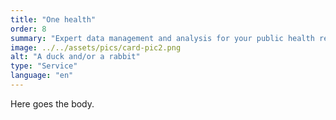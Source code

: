 ```yaml
---
title: "One health"
order: 8
summary: "Expert data management and analysis for your public health research project."
image: ../../assets/pics/card-pic2.png
alt: "A duck and/or a rabbit"
type: "Service"
language: "en"
---
```


Here goes the body.